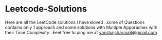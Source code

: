 # Leetcode-Solutions

Here are all the LeetCode solutions I have sloved ..some of Questions contains only 1 approach and some solutions with Multiple Apporaches with their Time Complexity ..Feel free to ping me at vanshajsharma8@gmail.com 
